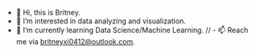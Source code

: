 - 👋 Hi, this is Britney.
- 👀 I’m interested in data analyzing and visualization.
- 🌱 I’m currently learning Data Science/Machine Learning.
// - 📫 Reach me via britneyxi0412@outlook.com.

<!---
britneywxy/britneywxy is a ✨ special ✨ repository because its `README.md` (this file) appears on your GitHub profile.
You can click the Preview link to take a look at your changes.
--->
